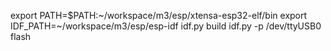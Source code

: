 export PATH=$PATH:~/workspace/m3/esp/xtensa-esp32-elf/bin
export IDF_PATH=~/workspace/m3/esp/esp-idf
idf.py build
idf.py -p /dev/ttyUSB0 flash
